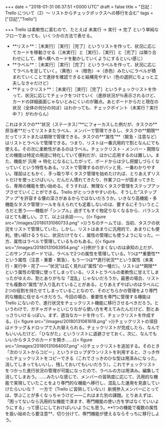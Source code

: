 
+++
date = "2018-01-31 06:37:51 +0000 UTC"
draft = false
title = "日記：Trello について（2）～ リストからチェックボックスへの移行を企む"
tags = ["日記","Trello"]

+++
Trello は柔軟性に富むので、たとえば 未実行 → 実行 → 完了 という単純なフローであっても、いくつかの方法で表せる。

<ul>
<li>**リスト**：［未実行］［実行］［完了］というリストを作って、状況に応じてカードを移動させる（［未実行］と［実行］、［実行］と［完了］は隣り合わせにして、横へ横へカードを動かしていくようにするといい感じ）</li>
<li>**ラベル**：［未実行］［実行］［完了］というラベルを作って、状況に応じてラベルを足していく。（黄色）→（橙色）→（赤色）みたいにラベルが積まれていくことで進捗を確認できると結構見やすい（色の選択にちょっと工夫しなきゃだけど）</li>
<li>**チェックリスト**：［未実行］［実行］［完了］というチェックリストを作って、状況に応じてチェックをつけていく（進捗状況が％表示されるけど、カードの詳細画面じゃないとみにくいのが難点。あとボードからだと現在の状況（全体の何分の何ぼ）はわかっても、チェックポイント（未実行？実行中？）がわからん）</li>
</ul>これはタスクの**“状況（ステータス）”**にフォーカスした例だが、タスクの**担当者**だってリストまたラベル、メンバーで管理できるし、タスクの**期限**だってリストまたは期限で管理できる。タスクの**“属性”**（緊急・注意など）はリストとラベルで管理できる。つまり、リストは一番汎用的で割となんにでも使える。その次に柔軟性があるのはラベル。チェックリスト・メンバー・期限などの機能は特定の用途に特化していて便利だが、ほかに応用するのは難しい。また、機能が 汎用 → 特化 になるにしたがって、ボードからは少し把握しづらくなっていくという特性もある。リストで管理するのがパッと見、一番わかりやすい。理屈はともかく、手っ取り早くタスク管理を始めたければ、とりあえずリストだけを使っとけばいい。だんだん慣れてきたり、作業フローが固まってきたら、専用の機能を使い始める。そうすれば、無理なくタスク管理をステップアップさせていくことができる。Trello がとっつきやすいのも、そうした“ステップアップ”を許容する懐の深さがあるからではないだろうか。いきなり高機能・多機能なタスク管理ツールを与えられても定着しないのは、要するにそういうところだと思う――機能が「シンプル」過ぎてもすぐ物足りなくなるから、バランスはとても難しい。さて、以上は余談――。{{< figure src="/images/20180131060733.png"  >}}うちのチームでは、当初、タスクの状況をリストで管理していた。しかし、リストはあまりに汎用的で、あまりにも便利。使い続けるうちに、状況だけでなく、属性の管理にも使うようになった。一方、属性はラベルで管理しているものもある。{{< figure src="/images/20180131063954.png"  >}}例がうまくないのは承知の上だが、このサンプルボードでは、ラベルで2つの属性を管理している。1つは**重要性**という属性（注意・重要・緊急）、もう一つは**進行状況**という属性（未実行・実行中・完了――“状況”は広く見れば“属性”の一種だ）。リストは**期限**という属性の管理に使ってしまっている。リストとラベルの柔軟性に甘えてしまったがゆえの、割とありがちな「混乱」じゃないだろうか。最悪の場合、リストでも複数の”属性”が入り乱れていることがある。とりあえずやばいのはラベルに2つの役割を持たせてしまっていることなので、そのどちらかの管理をより専門的な機能に任せるべきだろう。今回の場合、重要性を専門に管理する機能は Trello にないので、進行状況をチェックリスト機能に移行させるべきだろう。というわけで、ガチャガチャといじりながら使い方を考えてみたんだけど、割とあっさりいけるっぽい。まず、適当なカードを作って、チェックリストを作成する。{{< figure src="/images/20180131061618.png"  >}}チェックリストの項目はドラッグ＆ドロップで入れ替えられる。チェックリストが完成したら、なんでもいいんだけど、「ひながた」というリストに退避させておく。次に、なんでもいいからタスクのカードを開き……{{< figure src="/images/20180131064007.png"  >}}チェックリストを追加する。そのとき「次のリストからコピー」というドロップダウンリストを利用すると、さっき作ったチェックリストをコピーできる（これでさっきのひな型は用済みになった。消してしまってもいいし、残しておいてもいいだろう）。これでチェックリストをつかった進行状況の管理が可能になったので、ラベルの方は用済み。編集して消してしまおう。……みたいな感じで、メンバーの習熟度に応じて、汎用的な機能で実現していたことをより専門的な機能へ移行し、混乱した運用を見直していけたらいいな？　一方で（Trello に習熟していない）新規参入メンバーにとっては、学ぶことが多くなっちゃうけど――これはまた別の課題。とりあえずは、「困ってないなら汎用的な機能で済ます、専門機能の使い方を学ばなくていいようにする」って感じにしておけばいいようにも思う。**1つの機能で複数の属性を扱い始めたら要注意**、切り分けて、専門機能が使えるならそっちに移行しよう。


